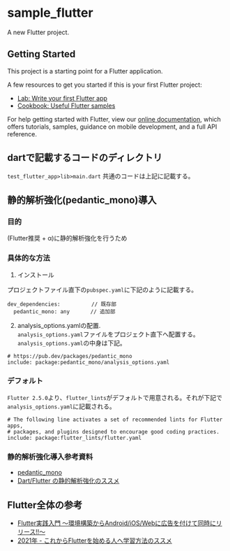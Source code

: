 # sample_flutter

A new Flutter project.

## Getting Started

This project is a starting point for a Flutter application.

A few resources to get you started if this is your first Flutter project:

- [Lab: Write your first Flutter app](https://flutter.dev/docs/get-started/codelab)
- [Cookbook: Useful Flutter samples](https://flutter.dev/docs/cookbook)

For help getting started with Flutter, view our
[online documentation](https://flutter.dev/docs), which offers tutorials,
samples, guidance on mobile development, and a full API reference.


## dartで記載するコードのディレクトリ
`test_flutter_app>lib>main.dart`
共通のコードは上記に記載する。


## 静的解析強化(pedantic_mono)導入
### 目的
(Flutter推奨 + α)に静的解析強化を行うため

### 具体的な方法
1. インストール

プロジェクトファイル直下の`pubspec.yaml`に下記のように記載する。
```
dev_dependencies:　　　　　　// 既存部
  pedantic_mono: any　　　　// 追加部
```

2. analysis_options.yamlの配置.   
`analysis_options.yaml`ファイルをプロジェクト直下へ配置する。  
`analysis_options.yaml`の中身は下記。
```
# https://pub.dev/packages/pedantic_mono
include: package:pedantic_mono/analysis_options.yaml
```

### デフォルト
`Flutter 2.5.0`より、`flutter_lints`がデフォルトで用意される。それが下記で`analysis_options.yaml`に記載される。
```
# The following line activates a set of recommended lints for Flutter apps,
# packages, and plugins designed to encourage good coding practices.
include: package:flutter_lints/flutter.yaml
```

### 静的解析強化導入参考資料
- [pedantic_mono](https://pub.dev/packages/pedantic_mono)
- [Dart/Flutter の静的解析強化のススメ](https://medium.com/flutter-jp/analysis-b8dbb19d3978)

## Flutter全体の参考
- [Flutter実践入門 ～環境構築からAndroid/iOS/Webに広告を付けて同時にリリース!!～](https://zenn.dev/kazutxt/books/flutter_practice_introduction)
- [2021年 - これからFlutterを始める人へ学習方法のススメ](https://zenn.dev/tsuruo/articles/6cc7b5bf24bb65#%E3%83%AC%E3%82%A4%E3%82%A2%E3%82%A6%E3%83%88%E3%82%92%E4%BD%93%E7%B3%BB%E7%9A%84%E3%81%AB%E5%AD%A6%E3%81%B6%E3%81%AE%E3%81%AB%E3%82%AA%E3%82%B9%E3%82%B9%E3%83%A1)